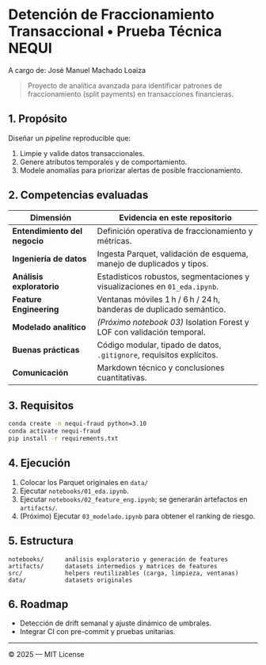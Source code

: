 # Detención de Fraccionamiento Transaccional • Prueba Técnica NEQUI

A cargo de: José Manuel Machado Loaiza

> Proyecto de analítica avanzada para identificar patrones de fraccionamiento
> (split payments) en transacciones financieras.

## 1. Propósito
Diseñar un *pipeline* reproducible que:
1. Limpie y valide datos transaccionales.
2. Genere atributos temporales y de comportamiento.
3. Modele anomalías para priorizar alertas de posible fraccionamiento.

## 2. Competencias evaluadas

| Dimensión | Evidencia en este repositorio |
|-----------|------------------------------|
| **Entendimiento del negocio** | Definición operativa de fraccionamiento y métricas. |
| **Ingeniería de datos** | Ingesta Parquet, validación de esquema, manejo de duplicados y tipos. |
| **Análisis exploratorio** | Estadísticos robustos, segmentaciones y visualizaciones en `01_eda.ipynb`. |
| **Feature Engineering** | Ventanas móviles 1 h / 6 h / 24 h, banderas de duplicado semántico. |
| **Modelado analítico** | *(Próximo notebook 03)* Isolation Forest y LOF con validación temporal. |
| **Buenas prácticas** | Código modular, tipado de datos, `.gitignore`, requisitos explícitos. |
| **Comunicación** | Markdown técnico y conclusiones cuantitativas. |

## 3. Requisitos

```bash
conda create -n nequi-fraud python=3.10
conda activate nequi-fraud
pip install -r requirements.txt
```

## 4. Ejecución

1. Colocar los Parquet originales en `data/`
2. Ejecutar `notebooks/01_eda.ipynb`.
3. Ejecutar `notebooks/02_feature_eng.ipynb`; se generarán artefactos en `artifacts/`.
4. (Próximo) Ejecutar `03_modelado.ipynb` para obtener el ranking de riesgo.

## 5. Estructura

```
notebooks/      análisis exploratorio y generación de features
artifacts/      datasets intermedios y matrices de features
src/            helpers reutilizables (carga, limpieza, ventanas)
data/           datasets originales
```

## 6. Roadmap

- Detección de drift semanal y ajuste dinámico de umbrales.
- Integrar CI con pre-commit y pruebas unitarias.

---

© 2025 — MIT License
